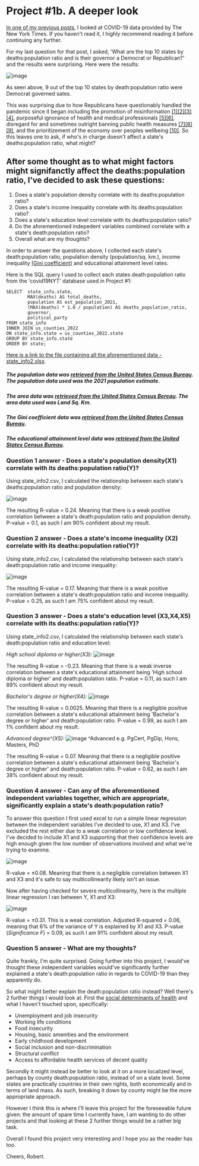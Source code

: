 # Project #1b. A deeper look

[In one of my previous posts](https://robertjspencer.github.io/2022/05/21/Project-1.html), I looked at COVID-19 data provided by The New York Times. If you haven't read it, I highly recommend reading it before continuing any further.

For my last question for that post, I asked, 'What are the top 10 states by deaths:population ratio and is their governor a Democrat or Republican?' and the results were surprising. Here were the results:

![image](https://user-images.githubusercontent.com/105367716/170274486-64b0e227-ec20-4c59-99ad-1b6e2d3df5c7.png)

As seen above, 9 out of the top 10 states by death:population ratio were Democrat governed sates. 

This was surprising due to how Republicans have questionably handled the pandemic since it began including the promotion of misinformation [[1]](https://www.nytimes.com/2020/09/30/us/politics/trump-coronavirus-misinformation.html)[[2]](https://www.theatlantic.com/politics/archive/2020/11/trumps-lies-about-coronavirus/608647/)[[3]](https://abcnews.go.com/Health/wireStory/gop-state-lawmakers-spread-covid-19-misinformation-76166298)[[4]](https://www.washingtonpost.com/politics/2021/09/14/florida-desantis-vaccine-misinformation-rna/), purposeful ignorance of health and medical professionals [[5]](https://www.nature.com/articles/d41586-020-03035-4)[[6]](https://www.washingtonpost.com/national/coronavirus-ravaged-florida-as-ron-desantis-sidelined-scientists-and-followed-trump/2020/07/25/0b8008da-c648-11ea-b037-f9711f89ee46_story.html), disregard for and sometimes outright banning public health measures [[7]](https://www.texastribune.org/2021/08/06/texas-greg-abbott-covid-restrictions/)[[8]](https://www.cbsnews.com/news/georgia-governor-brian-kemp-bans-city-face-mask-orders-coronavirus-pandemic/)[[9]](https://www.reuters.com/world/us/appeals-court-rules-favor-florida-governor-reinstates-ban-mask-mandates-florida-2021-09-10/), and the prioritizement of the economy over peoples wellbeing [[10]](https://www.sciencedirect.com/science/article/pii/S0191886921002658). So this leaves one to ask, if who's in charge doesn't affect a state's deaths:population ratio, what might?

## After some thought as to what might factors might signifanctly affect the deaths:population ratio, I've decided to ask these questions:
1. Does a state's population density correlate with its deaths:population ratio?
2. Does a state's income inequality correlate with its deaths:population ratio?
3. Does a state's education level correlate with its deaths:population ratio?
4. Do the aforementioned indepedent variables combined correlate with a state's death:population ratio?
5. Overall what are my thoughts?

In order to answer the questions above, I collected each state's death:population ratio, population density (population/sq. km.), income inequality [(Gini coefficient)](https://data.oecd.org/inequality/income-inequality.htm) and educational attainment level rates. 

Here is the SQL query I used to collect each states death:population ratio from the 'covid19NYT' database used in Project #1:
```
SELECT  state_info.state,
        MAX(deaths) AS total_deaths,
        population AS est_population_2021,
        (MAX(deaths) * 1.0 / population) AS deaths_population_ratio,
        governor,
        political_party
FROM state_info
INNER JOIN us_counties_2022
ON state_info.state = us_counties_2022.state
GROUP BY state_info.state
ORDER BY state;
```

[Here is a link to the file containing all the aforementioned data - state_info2.xlsx](https://github.com/robertjspencer/robertjspencer.github.io/files/8893161/state_info2.xlsx).

##### The population data was [retrieved from the United States Census Bureau](https://www.census.gov/data/tables/time-series/demo/popest/2020s-state-total.html#par_textimage). The population data used was the 2021 population estimate. 
##### The area data was [retrieved from the United States Census Bereau](https://www.census.gov/geographies/reference-files/2010/geo/state-area.html). The area data used was Land Sq. Km. 
##### The Gini coefficient data was [retrieved from the United States Census Bureau](https://data.census.gov/cedsci/table?q=Gini&g=0100000US_0400000US01,02,04,05,06,08,09,10,11,12,13,15,16,17,18,19,20,21,22,23,24,25,26,27,28,29,30,31,32,33,34,35,36,37,38,39,40,41,42,44,45,46,47,48,49,50,51,53,54,55,56,72&tid=ACSDT1Y2019.B19083&moe=false&tp=true).
##### The educational attainment level data was [retrieved from the United States Census Bureau](https://web.archive.org/web/20210427151001if_/https://data.census.gov/cedsci/table?q=educational%20attainment&g=0100000US,.04000.001_0400000US72&tid=ACSST1Y2019.S1501&tp=true&hidePreview=true).


### Question 1 answer - Does a state's population density(X1) correlate with its deaths:population ratio(Y)?

Using state_info2.csv, I calculated the relationship between each state's deaths:population ratio and population density:

![image](https://user-images.githubusercontent.com/105367716/174106258-1ab84caf-b8b7-4452-9f0b-b3669b4be8e8.png)

The resulting R-value = 0.24. Meaning that there is a weak positive correlation between a state's death:population ratio and population density. 
P-value = 0.1, as such I am 90% confident about my result.

### Question 2 answer - Does a state's income inequality (X2) correlate with its deaths:population ratio(Y)?

Using state_info2.csv, I calculated the relationship between each state's death:population ratio and income inequality:

![image](https://user-images.githubusercontent.com/105367716/174106379-6b52a450-cabe-4446-aee7-295d2cf7d664.png)

The resulting R-value = 0.17. Meaning that there is a weak positive correlation between a state's death:population ratio and income inequality.
P-value = 0.25, as such I am 75% confident about my result. 

### Question 3 answer - Does a state's education level (X3,X4,X5) correlate with its deaths:population ratio(Y)?

Using state_info2.csv, I calculated the relationship between each state's death:population ratio and education level:

*High school diploma or higher(X3):*
![image](https://user-images.githubusercontent.com/105367716/174106507-bed54504-12e3-4c2a-a966-068d3afc472b.png)

The resulting R-value = -0.23. Meaning that there is a weak inverse correlation between a state's educational attainment being 'High school diploma or higher' and death:population ratio.
P-value = 0.11, as such I am 89% confident about my result.

*Bachelor's degree or higher(X4):*
![image](https://user-images.githubusercontent.com/105367716/174106641-55f64a0c-4aa8-4808-aa59-c78979f821b4.png)

The resulting R-value = 0.0025. Meaning that there is a negligible positive correlation between a state's educational attainment being 'Bachelor's degree or higher' and death:population ratio.
P-value = 0.99, as such I am 1% confident about my result.

*Advanced degree^(X5):*
![image](https://user-images.githubusercontent.com/105367716/174106723-10c777e9-fdd3-48f9-9fa8-2a7bcb6a9a4c.png)
^Advanced e.g. PgCert, PgDip, Hons, Masters, PhD

The resulting R-value = 0.07. Meaning that there is a negligible positive correlation between a state's educational attainment being 'Bachelor's degree or higher' and death:population ratio.
P-value = 0.62, as such I am 38% confident about my result.

### Question 4 answer - Can any of the aforementioned independent variables together, which are appropriate, significantly explain a state's death:population ratio?

To answer this question I first used excel to run a simple linear regression between the independent variables I've decided to use, X1 and X3. I've excluded the rest either due to a weak correlation or low confidence level. I've decided to include X1 and X3 supporting that their confidence levels are high enough given the low number of observations involved and what we're trying to examine.

![image](https://user-images.githubusercontent.com/105367716/174107744-60a2fe4d-c356-4de7-b9d0-a71f614b7f2a.png)

R-value = ±0.08. Meaning that there is a negligible correlation between X1 and X3 and it's safe to say multicollinearity likely isn't an issue.

Now after having checked for severe multicollinearity, here is the multiple linear regression I ran between Y, X1 and X3:

![image](https://user-images.githubusercontent.com/105367716/174107976-19db4733-733c-4ec4-94f8-7a8e97f2c057.png)

R-value = ±0.31. This is a weak correlation. Adjusted R-squared = 0.06, meaning that 6% of the variance of Y is explained by X1 and X3. P-value (*Significance F*) = 0.09, as such I am 91% confident about my result.

### Question 5 answer - What are my thoughts?

Quite frankly, I'm quite surprised. Going further into this project, I would've thought these independent variables would've significantly further explained a state's death:population ratio in regards to COVID-19 than they apparently do.

So what might better explain the death:population ratio  instead? 
Well there's 2 further things I would look at. 
First the [social determinants of health](https://www.healthnavigator.org.nz/clinicians/s/social-determinants-of-health/) and what I haven't touched upon, specifically:

- Unemployment and job insecurity
- Working life conditions
- Food insecurity
- Housing, basic amenities and the environment
- Early childhood development
- Social inclusion and non-discrimination
- Structural conflict
- Access to affordable health services of decent quality

Secondly it might instead be better to look at it on a more localized level, perhaps by county death:population ratio, instead of on a state level. Some states are practically countries in their own rights, both economically and in terms of land mass. As such, breaking it down by county might be the more appropriate approach.

However I think this is where I'll leave this project for the foreseeable future given: the amount of spare time I currently have, I am wanting to do other projects and that looking at these 2 further things would be a rather big task.

Overall I found this project very interesting and I hope you as the reader has too.

Cheers, Robert.
